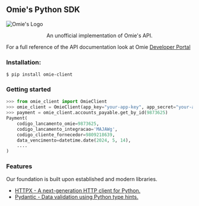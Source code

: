 ## Omie's Python SDK

![Omie's Logo](assets/omie-logo.jpeg)
<p align="center">
An unofficial implementation of Omie's API. 
</p>

For a full reference of the API documentation look at Omie [Developer Portal](https://developer.omie.com.br/)

### Installation:
```shell
$ pip install omie-client
```

### Getting started
```python
>>> from omie_client import OmieClient
>>> omie_client = OmieClient(app_key="your-app-key", app_secret="your-app-secret")
>>> payment = omie_client.accounts_payable.get_by_id(9873625)
Payment(
    codigo_lancamento_omie=9873625,
    codigo_lancamento_integracao='MAJAWg',
    codigo_cliente_fornecedor=9809218639,
    data_vencimento=datetime.date(2024, 5, 14),
    ....
)
```

### Features

Our foundation is built upon established and modern libraries.

- [HTTPX - A next-generation HTTP client for Python.](https://github.com/encode/httpx)
- [Pydantic - Data validation using Python type hints.](https://github.com/pydantic/pydantic)
